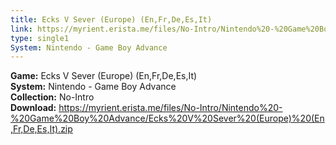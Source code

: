 ```yaml
---
title: Ecks V Sever (Europe) (En,Fr,De,Es,It)
link: https://myrient.erista.me/files/No-Intro/Nintendo%20-%20Game%20Boy%20Advance/Ecks%20V%20Sever%20(Europe)%20(En,Fr,De,Es,It).zip
type: single1
System: Nintendo - Game Boy Advance
---
```

<b>Game:</b> Ecks V Sever (Europe) (En,Fr,De,Es,It)<br>
<b>System:</b> Nintendo - Game Boy Advance<br>
<b>Collection:</b> No-Intro<br>
<b>Download:</b> https://myrient.erista.me/files/No-Intro/Nintendo%20-%20Game%20Boy%20Advance/Ecks%20V%20Sever%20(Europe)%20(En,Fr,De,Es,It).zip
